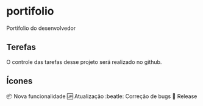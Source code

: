 # portifolio
Portifolio do desenvolvedor

## Terefas 

O controle das tarefas desse projeto será realizado no github.

## Ícones

:package: Nova funcionalidade
:up: Atualização
:beatle: Correção de bugs
:checkered_flag: Release